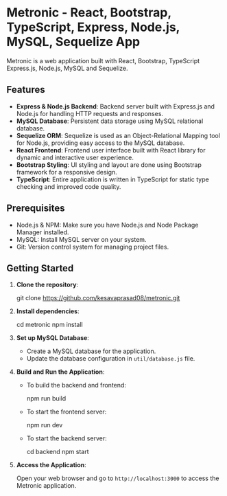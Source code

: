 # Metronic - React, Bootstrap, TypeScript, Express, Node.js, MySQL, Sequelize App

Metronic is a web application built with React, Bootstrap, TypeScript Express.js, Node.js, MySQL and Sequelize.

## Features

- **Express & Node.js Backend**: Backend server built with Express.js and Node.js for handling HTTP requests and responses.
- **MySQL Database**: Persistent data storage using MySQL relational database.
- **Sequelize ORM**: Sequelize is used as an Object-Relational Mapping tool for Node.js, providing easy access to the MySQL database.
- **React Frontend**: Frontend user interface built with React library for dynamic and interactive user experience.
- **Bootstrap Styling**: UI styling and layout are done using Bootstrap framework for a responsive design.
- **TypeScript**: Entire application is written in TypeScript for static type checking and improved code quality.

## Prerequisites

- Node.js & NPM: Make sure you have Node.js and Node Package Manager installed.
- MySQL: Install MySQL server on your system.
- Git: Version control system for managing project files.

## Getting Started

1. **Clone the repository**:

    git clone https://github.com/kesavaprasad08/metronic.git

2. **Install dependencies**:

    cd metronic
    npm install

3. **Set up MySQL Database**:

    - Create a MySQL database for the application.
    - Update the database configuration in `util/database.js` file.

4. **Build and Run the Application**:

    - To build the backend and frontend:

        npm run build

    - To start the frontend server:

        npm run dev

    - To start the backend server:

        cd backend
        npm start

5. **Access the Application**:

    Open your web browser and go to `http://localhost:3000` to access the Metronic application.

